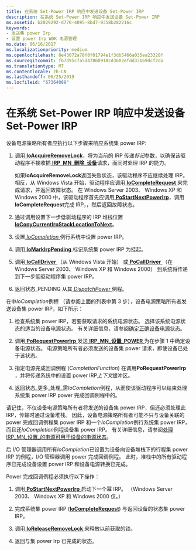 ```yaml
---
title: 在系统 Set-Power IRP 响应中发送设备 Set-Power IRP
description: 在系统 Set-Power IRP 响应中发送设备 Set-Power IRP
ms.assetid: b2029292-d770-4095-8bd7-9358b282216c
keywords:
- 发送集 power Irp
- 设置 power Irp WDK 电源管理
ms.date: 06/16/2017
ms.localizationpriority: medium
ms.openlocfilehash: 8e43072a78f8f01794e1f3db5466a035ea23328f
ms.sourcegitcommit: fb7d95c7a5d47860918cd3602efdd33b69dcf2da
ms.translationtype: MT
ms.contentlocale: zh-CN
ms.lasthandoff: 06/25/2019
ms.locfileid: "67364089"
---
```

# <a name="sending-a-device-set-power-irp-in-response-to-a-system-set-power-irp"></a>在系统 Set-Power IRP 响应中发送设备 Set-Power IRP





设备电源策略所有者应执行以下步骤来响应系统集 power IRP:

1.  调用[ **IoAcquireRemoveLock**](https://docs.microsoft.com/windows-hardware/drivers/ddi/content/wdm/nf-wdm-ioacquireremovelock)，将为当前的 IRP 传递*标记*参数，以确保该驱动程序不接收插[ **IRP\_MN\_删除\_设备**](https://docs.microsoft.com/windows-hardware/drivers/kernel/irp-mn-remove-device)请求，而同时处理 IRP 的能力。

    如果**IoAcquireRemoveLock**返回失败状态，该驱动程序不应继续处理 IRP。 相反，从 Windows Vista 开始，驱动程序应调用[ **IoCompleteRequest** ](https://docs.microsoft.com/windows-hardware/drivers/ddi/content/wdm/nf-wdm-iocompleterequest)来完成请求，并返回故障状态。 在 Windows Server 2003、 Windows XP 和 Windows 2000 中，该驱动程序首先应调用[ **PoStartNextPowerIrp**](https://docs.microsoft.com/windows-hardware/drivers/ddi/content/ntifs/nf-ntifs-postartnextpowerirp)，调用**IoCompleteRequest**完成 IRP，，然后返回故障状态。

2.  通过调用设置下一步低驱动程序的 IRP 堆栈位置[ **IoCopyCurrentIrpStackLocationToNext**](https://docs.microsoft.com/windows-hardware/drivers/ddi/content/wdm/nf-wdm-iocopycurrentirpstacklocationtonext)。

3.  设置[ *IoCompletion* ](https://docs.microsoft.com/windows-hardware/drivers/ddi/content/wdm/nc-wdm-io_completion_routine)例行系统中设置 power IRP。

4.  调用[ **IoMarkIrpPending** ](https://docs.microsoft.com/windows-hardware/drivers/ddi/content/wdm/nf-wdm-iomarkirppending)标记系统集 power IRP 为挂起。

5.  调用[ **IoCallDriver** ](https://docs.microsoft.com/windows-hardware/drivers/ddi/content/wdm/nf-wdm-iocalldriver) （从 Windows Vista 开始） 或[ **PoCallDriver** ](https://docs.microsoft.com/windows-hardware/drivers/ddi/content/ntifs/nf-ntifs-pocalldriver) （在 Windows Server 2003、 Windows XP 和 Windows 2000） 到系统将传递到下一步低驱动程序集 power IRP。

6.  返回状态\_PENDING 从其[ *DispatchPower* ](https://docs.microsoft.com/windows-hardware/drivers/ddi/content/wdm/nc-wdm-driver_dispatch)例程。

在中*IoCompletion*例程 （请参阅上面的列表中第 3 步），设备电源策略所有者发送设备集 power IRP，如下所示：

1.  检查系统集 power IRP，若要获取请求的系统电源状态。 选择该系统电源状态的适当的设备电源状态。 有关详细信息，请参阅[确定正确设备电源状态](determining-the-correct-device-power-state.md)。

2.  调用[ **PoRequestPowerIrp** ](https://docs.microsoft.com/windows-hardware/drivers/ddi/content/wdm/nf-wdm-porequestpowerirp)发送[ **IRP\_MN\_设置\_POWER** ](https://docs.microsoft.com/windows-hardware/drivers/kernel/irp-mn-set-power)为在步骤 1 中确定设备电源状态。 电源策略所有者必须发送的设备集 power 请求，即使设备已处于该状态。

3.  指定电源完成回调例程 (*CompletionFunction*) 在调用**PoRequestPowerIrp** ，并将传递系统中的设置 power IRP*上下文*缓冲区。

4.  返回状态\_更多\_处理\_需*IoCompletion*例程，从而使该驱动程序可以结束处理系统集 power IRP power 完成回调例程中的。

请记住，不仅设备电源策略所有者将发送的设备集 power IRP，但还必须处理此 IRP，传输时通过设备堆栈。 因此，设备电源策略所有者可能不只与设备关联的 power 完成回调例程集 power IRP 和一个*IoCompletion*例行系统集 power IRP，而且还*IoCompletion*例程设备集 power IRP。 有关详细信息，请参阅[处理 IRP\_MN\_设置\_的电源可用于设备的电源状态](handling-irp-mn-set-power-for-device-power-states.md)。

后 I/O 管理器调用所有*IoCompletion*已设置为设备向设备堆栈下的行程集 power IRP 的例程，I/O 管理器调用 power 完成回调例程。 此时，堆栈中的所有驱动程序已完成设备设置 power IRP 和设备电源转换已完成。

Power 完成回调例程必须执行以下操作：

1.  调用[ **PoStartNextPowerIrp** ](https://docs.microsoft.com/windows-hardware/drivers/ddi/content/ntifs/nf-ntifs-postartnextpowerirp)启动下一个幂 IRP。 （Windows Server 2003、 Windows XP 和 Windows 2000 仅。）

2.  完成系统集 power IRP ([**IoCompleteRequest**](https://docs.microsoft.com/windows-hardware/drivers/ddi/content/wdm/nf-wdm-iocompleterequest)) 与返回设备的状态集 power IRP。

3.  调用[ **IoReleaseRemoveLock** ](https://docs.microsoft.com/windows-hardware/drivers/ddi/content/wdm/nf-wdm-ioreleaseremovelock)来释放以前获取的锁。

4.  返回与集 power Irp 已完成的状态。

 

 




